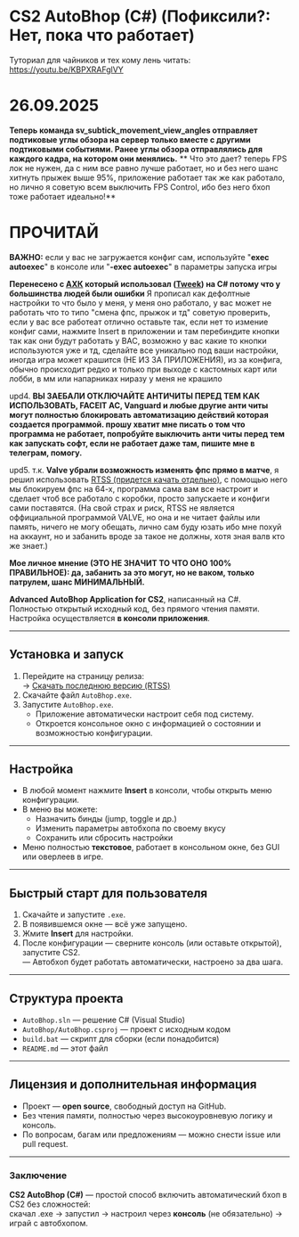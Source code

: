 # CS2 AutoBhop (C#) (Пофиксили?: Нет, пока что работает)
Туториал для чайников и тех кому лень читать: https://youtu.be/KBPXRAFglVY

# 26.09.2025
**Теперь команда sv_subtick_movement_view_angles отправляет подтиковые углы обзора на сервер только вместе с другими подтиковыми событиями. Ранее углы обзора отправлялись для каждого кадра, на котором они менялись.**
** Что это дает? теперь FPS лок не нужен, да с ним все равно лучше работает, но и без него шанс хитнуть прыжек выше 95%, приложение работает так же как работало, но лично я советую всем выключить FPS Control, ибо без него бхоп тоже работает идеально!**

# ПРОЧИТАЙ
**ВАЖНО:** если у вас не загружается конфиг сам, используйте "**exec autoexec**" в консоле или "**-exec autoexec**" в параметры запуска игры

**Перенесено с [АХК](https://github.com/MONZikWasTaken/CS2AutoBhop) который использовал ([Tweek](https://www.youtube.com/watch?v=oxTDG69jFM8&t=436s)) на C# потому что у большинства людей были ошибки** 
Я прописал как дефолтные настройки то что было у меня, у меня оно работало, у вас может не работать что то типо "смена фпс, прыжок и тд" советую проверить, если у вас все работеат отлично оставьте так, если нет то измение конфиг сами, нажмите Insert в приложении и там перебиндите кнопки так как они будут работать у ВАС, возможно у вас какие то кнопки используются уже и тд, сделайте все уникально под ваши настройки, иногда игра может крашится (НЕ ИЗ ЗА ПРИЛОЖЕНИЯ), из за конфига, обычно происходит редко и только при выходе с кастомных карт или лобби, в мм или напарниках ниразу у меня не крашило

upd4. **ВЫ ЗАЕБАЛИ ОТКЛЮЧАЙТЕ АНТИЧИТЫ ПЕРЕД ТЕМ КАК ИСПОЛЬЗОВАТЬ, FACEIT AC, Vanguard и любые другие анти читы могут полностью блокировать автоматизацию действий которая создается программой. прошу хватит мне писать о том что программа не работает, попробуйте выключить анти читы перед тем как запускать софт, если не работает даже там, пишите мне в телеграм, помогу.**

upd5. т.к. **Valve убрали возможность изменять фпс прямо в матче**, я решил использовать [RTSS (придется качать отдельно)](https://www.guru3d.com/download/rtss-rivatuner-statistics-server-download), с помощью него мы блокируем фпс на 64-х, программа сама вам все настроит и сделает чтоб все работало с коробки, просто запускаете и конфиги сами поставятся. (На свой страх и риск, RTSS не является оффициальной программой VALVE, но она и не читает файлы или память, ничего не могу обещать, лично сам буду юзать ибо мне похуй на аккаунт, но и забанить вроде за такое не должны, хотя зная валв кто же знает.)

**Мое личное мнение (ЭТО НЕ ЗНАЧИТ ТО ЧТО ОНО 100% ПРАВИЛЬНОЕ): да, забанить за это могут, но не ваком, только патрулем, шанс МИНИМАЛЬНЫЙ.**

**Advanced AutoBhop Application for CS2**, написанный на C#.  
Полностью открытый исходный код, без прямого чтения памяти. Настройка осуществляется **в консоли приложения**.

---

##  Установка и запуск

1. Перейдите на страницу релиза:  
   → [Скачать последнюю версию (RTSS)](https://github.com/MONZikWasTaken/CS2-AutoBhop-CSharp/releases/tag/RTSS)
2. Скачайте файл `AutoBhop.exe`.
3. Запустите `AutoBhop.exe`.  
   - Приложение автоматически настроит себя под систему.
   - Откроется консольное окно с информацией о состоянии и возможностью конфигурации.

---

##  Настройка

- В любой момент нажмите **Insert** в консоли, чтобы открыть меню конфигурации.
- В меню вы можете:
  - Назначить бинды (jump, toggle и др.)
  - Изменить параметры автобхопа по своему вкусу
  - Сохранить или сбросить настройки
- Меню полностью **текстовое**, работает в консольном окне, без GUI или оверлеев в игре.

---

##  Быстрый старт для пользователя

1. Скачайте и запустите `.exe`.
2. В появившемся окне — всё уже запущено.
3. Жмите **Insert** для настройки.
4. После конфигурации — сверните консоль (или оставьте открытой), запустите CS2.  
   — Автобхоп будет работать автоматически, настроено за два шага.

---

##  Структура проекта

- `AutoBhop.sln` — решение C# (Visual Studio)
- `AutoBhop/AutoBhop.csproj` — проект с исходным кодом
- `build.bat` — скрипт для сборки (если понадобится)
- `README.md` — этот файл

---

##  Лицензия и дополнительная информация

- Проект — **open source**, свободный доступ на GitHub.
- Без чтения памяти, полностью через высокоуровневую логику и консоль.
- По вопросам, багам или предложениям — можно снести issue или pull request.

---

###  Заключение

**CS2 AutoBhop (C#)** — простой способ включить автоматический бхоп в CS2 без сложностей:  
скачал .exe → запустил → настроил через **консоль** (не обязательно) → играй с автобхопом.
